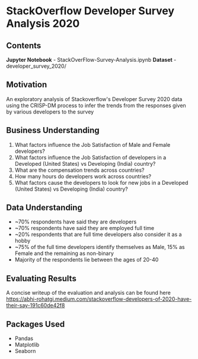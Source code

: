 # StackOverflow Developer Survey Analysis 2020

## Contents
<b>Jupyter Notebook</b> - StackOverFlow-Survey-Analysis.ipynb
<b>Dataset</b> - developer_survey_2020/

## Motivation

An exploratory analysis of Stackoverflow's Developer Survey 2020 data using the CRISP-DM process to infer the trends from the responses given by various developers to the survey

## Business Understanding

1. What factors influence the Job Satisfaction of Male and Female developers?
2. What factors influence the Job Satisfaction of developers in a Developed (United States) vs Developing (India) country?
3. What are the compensation trends across countries?
4. How many hours do developers work across countries?
5. What factors cause the developers to look for new jobs in a Developed (United States) vs Developing (India) country?

## Data Understanding

- ~70% respondents have said they are developers
- ~70% respondents have said they are employed full time
- ~20% respondents that are full time developers also consider it as a hobby
- ~75% of the full time developers identify themselves as Male, 15% as Female and the remaining as non-binary
- Majority of the respondents lie between the ages of 20-40


## Evaluating Results

A concise writeup of the evaluation and analysis can be found here https://abhi-rohatgi.medium.com/stackoverflow-developers-of-2020-have-their-say-191c60de42f8

## Packages Used
- Pandas
- Matplotlib
- Seaborn
